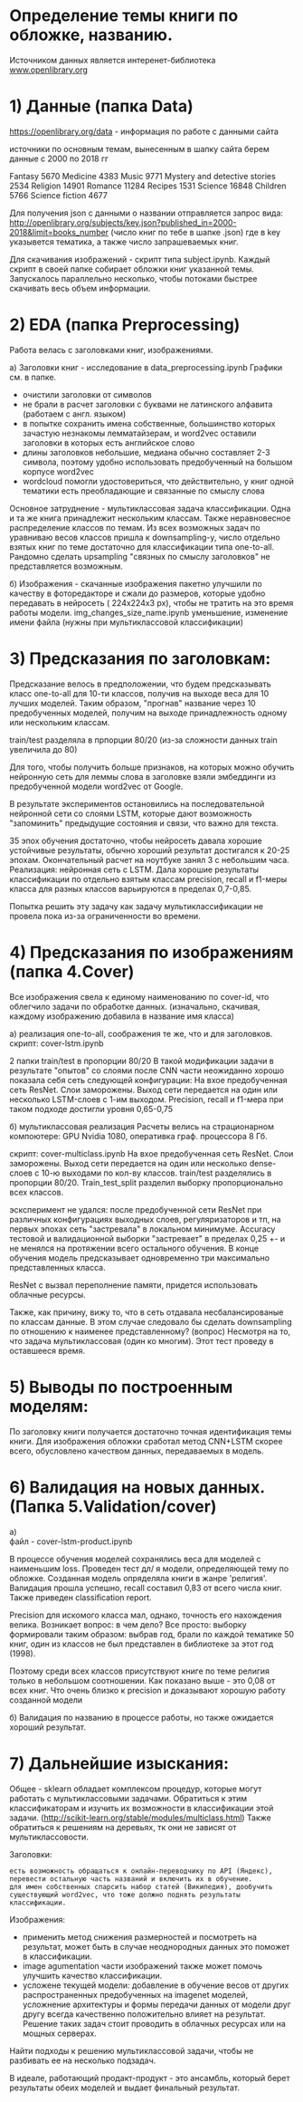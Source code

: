 # Определение темы книги по обложке, названию.

Источником данных является интеренет-библиотека www.openlibrary.org


# 1) Данные (папка Data)


https://openlibrary.org/data - информация по работе с данными сайта


источники по основным темам, вынесенным в шапку сайта берем данные с 2000 по 2018 гг


Fantasy 5670 
Medicine 4383 
Music 9771 
Mystery and detective stories 2534 
Religion 14901 
Romance 11284 
Recipes 1531 
Science 16848 
Children 5766
Science fiction 4677


Для получения json c данными о названии отправляется запрос вида: http://openlibrary.org/subjects/key.json?published_in=2000-2018&limit=books_number (число книг по тебе в шапке .json)
где в key указывется тематика, а также число запрашеваемых книг.


Для скачивания изображений - cкрипт типа subject.ipynb. Каждый скрипт в своей папке собирает обложки книг указанной темы. Запускалось параллельно несколько, чтобы потоками быстрее скачивать весь объем информации.


# 2) EDA (папка Preprocessing)


Работа велась с заголовками книг, изображениями.


а) Заголовки книг - исследование в data_preprocessing.ipynb Графики см. в папке.

* очистили заголовки от символов
* не брали в расчет заголовки с буквами не латинского алфавита (работаем с англ. языком)
* в попытке сохранить имена собственные, большинство которых зачастую незнакомы лемматайзерам, и word2vec оставили заголовки в которых есть английское слово
* длины заголовков небольшие, медиана обычно составляет 2-3 символа, поэтому удобно использовать предобученный на большом корпусе word2vec
* wordcloud помогли удостовериться, что действительно, у книг одной тематики есть преобладающие и связанные по смыслу слова

Основное затруднение - мультиклассовая задача классификации. Одна и та же книга принадлежит нескольким классам. Также неравновесное распределение классов по темам. Из всех возможных задач по уравниваю весов классов пришла к downsampling-y, число отдельно взятых книг по теме достаточно для классификации типа one-to-all. Рандомно сделать upsampling "связных по смыслу заголовков" не представляется возможным.


б) Изображения - скачанные изображения пакетно улучшили по качеству в фоторедакторе и сжали до размеров, которые удобно передавать в нейросеть ( 224х224х3 px), чтобы не тратить на это время работы модели. img_changes_size_name.ipynb уменьшение, изменение имени файла (нужны при мультиклассовой классификации)


# 3) Предсказания по заголовкам:

Предсказание велось в предположении, что будем предсказывать класс one-to-all для 10-ти классов, получив на выходе веса для 10 лучших моделей. Таким образом, "прогнав" название через 10 предобученных моделей, получим на выходе принадлежность одному или нескольким классам.


train/test разделяла в прпорции 80/20 (из-за сложности данных train увеличила до 80)


Для того, чтобы получить больше признаков, на которых можно обучить нейронную сеть для леммы слова в заголовке взяли эмбеддинги из предобученной модели word2vec от Google.


В результате экспериментов остановились на последовательной нейронной сети со слоями LSTM, которые дают возможность "запоминить" предыдущие состояния и связи, что важно для текста.


35 эпох обучения достаточно, чтобы нейросеть давала хорошие устойчивые результаты, обычно хороший результат достигался к 20-25 эпохам. Окончательный расчет на ноутбуке занял 3 с небольшим часа. Реализация: нейронная сеть с LSTM. Дала хорошие результаты классификации по отдельно взятым классам precision, recall и f1-меры класса для разных классов варьируются в пределах 0,7-0,85.


Попытка решить эту задачу как задачу мультиклассификации не провела пока из-за ограниченности во времени.


# 4) Предсказания по изображениям (папка 4.Cover)


Все изображения свела к единому наименованию по cover-id, что облегчило задачи по обработке данных. (изначально, скачивая, каждому изображению добавила в название имя класса)


а) реализация one-to-all, соображения те же, что и для заголовков. скрипт: cover-lstm.ipynb


2 папки train/test в пропорции 80/20 В такой модификации задачи в результате "опытов" со слоями после CNN части неожиданно хорошо показала себя сеть следующей конфигурации: На вхое предобученная сеть ResNet. Слои заморожены. Выход сети передается на один или несколько LSTM-слоев с 1-им выходом. Precision, recall и f1-мера при таком подходе достигли уровня 0,65-0,75


б) мультиклассовая реализация Расчеты велись на страционарном компоютере: GPU Nvidia 1080, оперативка граф. процессора 8 Гб.


скрипт: cover-multiclass.ipynb На вхое предобученная сеть ResNet. Слои заморожены. Выход сети передается на один или несколько dense-слоев с 10-ю выходами по кол-ву классов. train/test разделялись в пропорции 80/20. Train_test_split разделил выборку пропорционально всех классов.


эсксперимент не удался: после предобученной сети ResNet при различных конфигурациях выходных слоев, регуляризаторов и тп, на первых эпохах сеть "застревала" в локальном минимуме. Accuracy тестовой и валидационной выборки "застревает" в пределах 0,25 +- и не менялся на протяжении всего остального обучения. В конце обучения модель предсказывает одновременно три максимально представленных класса.


ResNet c вызвал переполнение памяти, придется использовать облачные ресурсы.


Также, как причину, вижу то, что в сеть отдавала несбалансированые по классам данные. В этом случае следовало бы сделать downsampling по отношению к наименее представленному? (вопрос) Несмотря на то, что задача мультиклассовая (один ко многим). Этот тест проведу в оставшееся время.




# 5) Выводы по построенным моделям:

По заголовку книги получается достаточно точная идентификация темы книги. Для изображения обложки сработал метод CNN+LSTM скорее всего, обусловлено качеством данных, передаваемых в модель.


# 6) Валидация на новых данных. (Папка 5.Validation/cover)

а)  
файл - cover-lstm-product.ipynb

В процессе обучения моделей сохранялись веса для моделей с наименьшим loss. Проведен тест дл/ я модели, определяющей тему по обложке. Созданная модель опряделяла книги в жанре 'религия'. Валидация прошла успешно, recall составил 0,83 от всего числа книг. Также приведен classification report.

 Precision для искомого класса мал, однако, точность его нахождения велика. Возникает вопрос: в чем дело? Все просто: выборку формировали таким образом: выбрав год, брали по каждой тематике 50 книг, один из классов не был представлен в библиотеке за этот год (1998). 
 
 Поэтому среди всех классов присутствуют книге по теме религия только в небольшом соотношении. Как показано выше - это 0,08 от всех книг. Что очень близко к precision и доказывают хорошую работу созданной модели
 
б) Валидация по названию в процессе работы, но также ожидается хороший результат.


# 7) Дальнейшие изыскания:

Общее - sklearn обладает комплексом процедур, которые могут работать с мультиклассовыми задачами. Обратиться к этим классификаторам и изучить их возможности в классификации этой задачи. (http://scikit-learn.org/stable/modules/multiclass.html) Также обратиться к решениям на деревьях, тк они не зависят от мультиклассовости.

Заголовки:

    есть возможность обращаться к онлайн-переводчику по API (Яндекс), перевести остальную часть названий и включить их в обучение.
    для имен собственных спарсить набор статей (Википедия), дообучить существующий word2vec, что тоже должно поднять результаты классификации.

Изображения:


* применить метод снижения размерностей и посмотреть на результат, может быть в случае неоднородных данных это поможет в классификации.
* image agumentation части изображений также может помочь улучшить качество классификации.
* усложене текущей модели: добавление в обучение весов от других распространенных предобученных на imagenet моделей, усложнение архитектуры и формы передачи данных от модели друг другу всегда качественно положительно влияет на результат. Решение таких задач стоит проводить в облачных ресурсах или на мощных серверах.

Найти подходы к решению мультиклассовой задачи, чтобы не разбивать ее на несколько подзадач.

В идеале, работающий продакт-продукт - это ансамбль, который берет результаты обеих моделей и выдает финальный результат.
